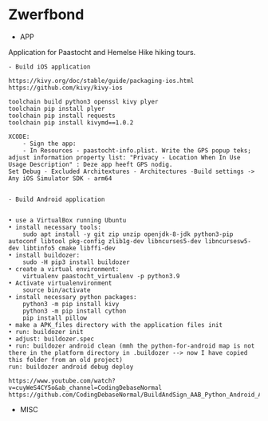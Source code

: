 # Zwerfbond

- APP

Application for Paastocht and Hemelse Hike hiking tours.


    - Build iOS application
    
    https://kivy.org/doc/stable/guide/packaging-ios.html
    https://github.com/kivy/kivy-ios

    toolchain build python3 openssl kivy plyer
    toolchain pip install plyer
    toolchain pip install requests
    toolchain pip install kivymd==1.0.2
    
    XCODE:
        - Sign the app: 
        - In Resources - paastocht-info.plist. Write the GPS popup teks; adjust information property list: "Privacy - Location When In Use Usage Description" : Deze app heeft GPS nodig.
    Set Debug - Excluded Architextures - Architectures -Build settings -> Any iOS Simulator SDK - arm64
    
    
    - Build Android application
    

    • use a VirtualBox running Ubuntu
    • install necessary tools:
        sudo apt install -y git zip unzip openjdk-8-jdk python3-pip autoconf libtool pkg-config zlib1g-dev libncurses5-dev libncursesw5-dev libtinfo5 cmake libffi-dev
    • install buildozer:
        sudo -H pip3 install buildozer
    • create a virtual environment:
        virtualenv paastocht_virtualenv -p python3.9
    • Activate virtualenvironment
        ﻿source bin/activate
    • install necessary python packages:
        python3 -m pip install kivy
        python3 -m pip install cython
        pip install pillow
    • make a APK_files directory with the application files init
    • run: buildozer init
    • adjust: buildozer.spec
    • run: buildozer android clean (mmh the python-for-android map is not there in the platform directory in .buildozer --> now I have copied this folder from an old project)
    run: buildozer android debug deploy

    https://www.youtube.com/watch?v=cuyWeS4CY5o&ab_channel=CodingDebaseNormal
    https://github.com/CodingDebaseNormal/BuildAndSign_AAB_Python_Android_App_For_GooglePlay/blob/main/Build_Sign_AAB_PythonAndroidApp_for_GooglePlay.ipynb

- MISC
